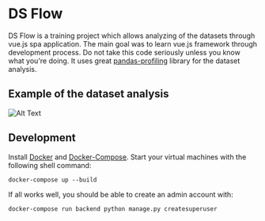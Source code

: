 DS Flow
=======

DS Flow is a training project which allows analyzing of the datasets through vue.js spa application.
The main goal was to learn vue.js framework through development process. 
Do not take this code seriously unless you know what you're doing.
It uses great [pandas-profiling](https://github.com/pandas-profiling/pandas-profiling) library for the dataset analysis.

## Example of the dataset analysis

![Alt Text](https://github.com/m4qo5/flow/blob/master/report.gif)


## Development

Install [Docker](https://docs.docker.com/install/) and [Docker-Compose](https://docs.docker.com/compose/). Start your virtual machines with the following shell command:

`docker-compose up --build`

If all works well, you should be able to create an admin account with:

`docker-compose run backend python manage.py createsuperuser`
